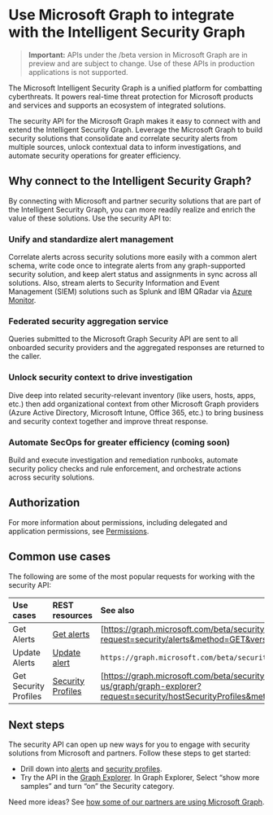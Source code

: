 # Use Microsoft Graph to integrate with the Intelligent Security Graph

 > **Important:** APIs under the /beta version in Microsoft Graph are in preview and are subject to change. Use of these APIs in production applications is not supported.

The Microsoft Intelligent Security Graph is a unified platform for combatting cyberthreats. It powers real-time threat protection for Microsoft products and services and supports an ecosystem of integrated solutions.

The security API for the Microsoft Graph makes it easy to connect with and extend the Intelligent Security Graph. Leverage the Microsoft Graph to build security solutions that consolidate and correlate security alerts from multiple sources, unlock contextual data to inform investigations, and automate security operations for greater efficiency.

## Why connect to the Intelligent Security Graph?

By connecting with Microsoft and partner security solutions that are part of the Intelligent Security Graph, you can more readily realize and enrich the value of these solutions. Use the security API to:

### Unify and standardize alert management

Correlate alerts across security solutions more easily with a common alert schema, write code once to integrate alerts from any graph-supported security solution, and keep alert status and assignments in sync across all solutions. Also, stream alerts to Security Information and Event Management (SIEM) solutions such as Splunk and IBM QRadar via [Azure Monitor](https://blogs.msdn.microsoft.com/azuresecurity/2016/08/23/azure-log-siem-configuration-steps/).

### Federated security aggregation service

Queries submitted to the Microsoft Graph Security API are sent to all onboarded security providers and the aggregated responses are returned to the caller.

### Unlock security context to drive investigation

Dive deep into related security-relevant inventory (like users, hosts, apps, etc.) then add organizational context from other Microsoft Graph providers (Azure Active Directory, Microsoft Intune, Office 365, etc.) to bring business and security context together and improve threat response.

### Automate SecOps for greater efficiency (coming soon)

Build and execute investigation and remediation runbooks, automate security policy checks and rule enforcement, and orchestrate actions across security solutions.

## Authorization

For more information about permissions, including delegated and application permissions, see [Permissions](../../../concepts/permissions_reference.md).

## Common use cases

The following are some of the most popular requests for working with the security API:

| **Use cases**   | **REST resources** | **See also** |
|:---------------|:--------|:----------|
| Get Alerts | [Get alerts](../api/alert_list.md) | [https://graph.microsoft.com/beta/security/alerts](https://developer.microsoft.com/en-us/graph/graph-explorer?request=security/alerts&method=GET&version=testSecurity&GraphUrl=https://graph.microsoft.com) |
| Update Alerts | [Update alert](../api/alert_update.md) | `https://graph.microsoft.com/beta/security/alerts/{alert-id}` |
| Get Security Profiles | [Security Profiles](../resources/securityprofiles.md) | [https://graph.microsoft.com/beta/security/hostSecurityProfiles](https://developer.microsoft.com/en-us/graph/graph-explorer?request=security/hostSecurityProfiles&method=GET&version=testSecurity&GraphUrl=https://graph.microsoft.com) |

## Next steps

The security API can open up new ways for you to engage with security solutions from Microsoft and partners. Follow these steps to get started:

- Drill down into [alerts](../resources/alert.md) and [security profiles](../resources/securityprofiles.md).
- Try the API in the [Graph Explorer](https://developer.microsoft.com/graph/graph-explorer). In Graph Explorer, Select “show more samples” and turn “on” the Security category.

Need more ideas? See [how some of our partners are using Microsoft Graph](https://developer.microsoft.com/graph/graph/examples#partners).
